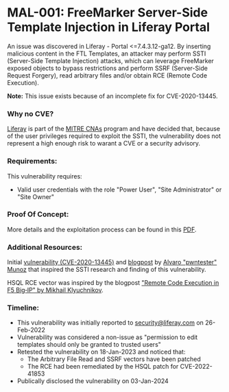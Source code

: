 # MAL-001: FreeMarker Server-Side Template Injection in Liferay Portal

An issue was discovered in Liferay - Portal <=7.4.3.12-ga12. By inserting malicious content in the FTL Templates, an attacker may perform SSTI (Server-Side Template Injection) attacks, which can leverage FreeMarker exposed objects to bypass restrictions and perform SSRF (Server-Side Request Forgery), read arbitrary files and/or obtain RCE (Remote Code Execution).

<strong>Note:</strong> This issue exists because of an incomplete fix for CVE-2020-13445.

### Why no CVE?

[Liferay](https://www.cve.org/PartnerInformation/ListofPartners/partner/Liferay) is part of the [MITRE CNAs](https://www.cve.org/ProgramOrganization/CNAs) program and have decided that, because of the user privileges required to exploit the SSTI, the vulnerability does not represent a high enough risk to warant a CVE or a security advisory.

### Requirements:

This vulnerability requires:
<br/>
- Valid user credentials with the role "Power User", "Site Administrator" or "Site Owner"

### Proof Of Concept:

More details and the exploitation process can be found in this [PDF](https://github.com/mbadanoiu/MAL-001/blob/main/Liferay%20-%20MAL-001.pdf).

### Additional Resources:

Initial [vulnerability (CVE-2020-13445)](https://nvd.nist.gov/vuln/detail/CVE-2020-13445) and [blogpost](https://securitylab.github.com/advisories/GHSL-2020-043-liferay_ce/) by [Alvaro "pwntester" Munoz](https://github.com/pwntester) that inspired the SSTI research and finding of this vulnerability.

HSQL RCE vector was inspired by the blogpost ["Remote Code Execution in F5 Big‑IP" by Mikhail Klyuchnikov](https://swarm.ptsecurity.com/rce-in-f5-big-ip/).

### Timeline:

- This vulnerability was initially reported to security@liferay.com on 26-Feb-2022
- Vulnerability was considered a non-issue as "permission to edit templates should only be granted to trusted users"
- Retested the vulnerability on 18-Jan-2023 and noticed that:
  - The Arbitrary File Read and SSRF vectors have been patched
  - The RCE had been remediated by the HSQL patch for CVE-2022-41853
- Publically disclosed the vulnerability on 03-Jan-2024
